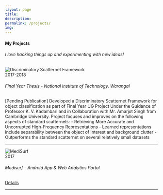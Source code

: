 ```yaml
--- 
layout: page 
title:
description:
permalink: /projects/ 
img: 
--- 
```


<link rel="stylesheet" href="https://architkansal.github.io/bootstrap/css/bootstrap.min.css">
<link rel="stylesheet" type="text/css" href="{{ site.baseurl }}/projects.css" />
<!-- <script src="https://architkansal.github.io/bootstrap/js/bootstrap.min.js"></script> -->
<div class="row">
<div class="col-sm-6">
<h4 class="uppercase mb40 mb-xs-24"> My Projects</h4>
</div>
<div class="col-sm-6">
<h6 class="uppercase mb40 mb-xs-24">I love hacking things up and experimenting with new ideas!</h6>
</div>
</div>

<div class="row">

<div class="col-md-6 col-sm-10">

<div class="row">
<div class="col-md-2">
<img src="https://architkansal.github.io/images/scatternet.png" alt="Discriminatory Scatternet Framework">
</div>
<div class="col-md-10">
<span class="pull-right fade-1-4">2017-2018</span>
<h6 class="uppercase mb0">Final Year Thesis - National Institute of Technology, Warangal</h6>
<span class="fade-1-4 inline-block mb24"> [Pending Publication] Developed a Discriminatory Scatternet Framework for object classification as part of Final Year UG Project Under the Guidance of Professor K. V. Kadambari and in Collaboration with Mr. Amarjot Singh from Cambridge University. Project focuses and improves on the following aspects of standard scatternets:
- Retrieving More Accurate and Uncorrupted High-Frequency Representations
- Learned representations include separability between the object of Interest and background clutter
- Outperforms the standard scatternet on several relatively small datasets</span>
</div>
<hr class="fade-3-4">
</div>

<div div class="row">
<div class="col-md-2">
<img src="https://architkansal.github.io/images/medisurf-app.png" alt="MediSurf">
</div>
<div class="col-md-10">
<span class="pull-right fade-1-4">2017</span>
<h6 class="uppercase mb0">Medisurf - Android App & Web Analytics Portal</h6>
<a href="{{ site.baseurl }}/projects/medisurf"> <span class="fade-1-4 inline-block mb24"> Details </span> </a>
</div>
<hr class="fade-3-4">
</div>

</div>

</div>




